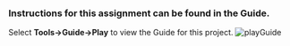 ### Instructions for this assignment can be found in the Guide.

Select **Tools->Guide->Play** to view the Guide for this project.
![playGuide](https://global.codio.com/platform/readme.resources/playGuide.png)